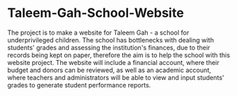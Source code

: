 # Taleem-Gah-School-Website
The project is to make a website for Taleem Gah - a school for underprivileged children. The school has bottlenecks with dealing with students' grades and assessing the institution's finances, due to their records being kept on paper, therefore the aim is to help the school with this website project. The website will include a financial account, where their budget and donors can be reviewed, as well as an academic account, where teachers and administrators will be able to view and input students’ grades to generate student performance reports.
